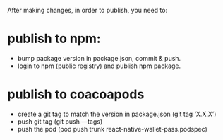 After making changes, in order to publish, you need to:

# publish to npm:
- bump package version in package.json, commit & push.
- login to npm (public registry) and publish npm package.

# publish to coacoapods
- create a git tag to match the version in package.json (git tag ‘X.X.X’)
- push git tag (git push —tags)
- push the pod (pod push trunk react-native-wallet-pass.podspec)